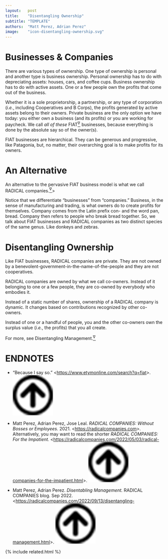 ```yaml
---
layout:   post
title:    "Disentangling Ownership"
subtitle: "TEMPLATE"
authors:  "Matt Perez, Adrian Perez"
image:    "icon-disentangling-ownership.svg"
---
```


<div style="display:none;">
  <p>Business ownership is really simple: owners keep the profits. And since ownerships is good, everbody should be a co-owner so they can equitably, not equally, share the profits.</p>
</div>

<h1>Businesses & Companies</h1>
 <p>There are various types of ownership. One type of ownership is personal and another type is business ownership. Personal ownership has to do with depreciating assets: houses, cars, and coffee cups. Business ownership has to do with active assets. One or a few people own the profits that come out of the business.</p>
 <p>Whether it is a sole proprietorship, a partnership, or any type of corporation (<em>i.e.</em>, including Cooperatives and B Corps), the profits generated by active assets belong to their owners. Private business are the only option we have today: you either own a business (and its profits) or you are working for paycheck. We call <em>all of these</em> <span class="_paradigm">FIAT</span><a href="#en01"><sup id="bm01">&nabla;&hairsp;</sup></a> businesses, because everything is done by the absolute say so of the owner(s).</p>
 <p><span class="_paradigm">FIAT</span> businesses are hierarchical. They can be generous and progressive, like Patagonia, but, no matter, their overarching goal is to make profits for its owners.</p>

<h1>An Alternative</h1>
 <p>An alternative to the pervasive FIAT business model is what we call <span class="_paradigm">RADICAL</span> companies.<a href="#en02"><sup id="bm02">&nabla;&hairsp;</sup></a>></p>
 <p>Notice that we differentiate “businesses” from “companies.” Business, in the sense of manufacturing and trading, is what owners do to create profits for themselves. Company comes from the Latin prefix con- and the word pan, bread. Company then refers to people who break bread together. So, we talk about <span class="_paradigm">FIAT</span> businesses and <span class="_paradigm">RADICAL</span> companies as two distinct species of the same genus. Like donkeys and zebras.</p>

<h1>Disentangling Ownership</h1>
 <p>Like <span class="_paradigm">FIAT</span> businesses, <span class="_paradigm">RADICAL</span> companies are private. They are not owned by a benevolent-government-in-the-name-of-the-people and they are not cooperatives.</p>
 <p><span class="_paradigm">RADICAL</span> companies are owned by what we call co-owners. Instead of it belonging to one or a few people, they are co-owned by everybody who embodies it.</p>
 <p>Instead of a static number of shares, ownership of a <span class="_paradigm">RADICAL</span> company is dynamic. It changes based on contributions recognized by other co-owners.</p>
 <p>Instead of one or a handful of people, you and the other co-owners own the surplus value (<em>i.e.</em>, the profits) that you all create.</p>
 <p>For more, see Disentangling Management.<a href="#en03"><sup id="bm03">&nabla;&hairsp;</sup></a></p>

<h1 class="_section">ENDNOTES</h1>
 <ul>
  <li id="en01">
   <p class="_list-item">
    &ldquo;Because I say so.&rdquo;
    <<a href="https://www.etymonline.com/search?q=fiat" target="_blank">https://www.etymonline.com/search?q=fiat</a>>.
    <a class="_uparrow" href="#bm01"><img src="/assets/img/arrow-up-icon.png"></a>
   </p>
  </li>
  <li id="en02">
   <p class="_list-item">
    Matt Perez, Adrian Perez, Jose Leal.
    <em>RADICAL COMPANIES: Without Bosses or Employees.</em>
    2021.
    <<a href="https://radicalcompanies.com" target="_blank">https://radicalcompanies.com</a>>.
    Alternatively, you may want to read the shorter <em>RADICAL COMPANIES: For the Impatient.</em>
    <<a href="https://radicalcompanies.com/2022/05/03/radical-companies-for-the-impatient.html" target="_blank">https://radicalcompanies.com/2022/05/03/radical-companies-for-the-impatient.html</a>>.
    <a class="_uparrow" href="#bm02"><img src="/assets/img/arrow-up-icon.png"></a>
   </p>
  </li>
  <li id="en03">
   <p class="_list-item">
    Matt Perez, Adrian Perez.
    <em>Disentabling Management.</em>
    RADICAL COMPANIES blog. Sep 2022.
    <<a href="https://radicalcompanies.com/2022/09/13/disentangling-management.html" target="_blank">https://radicalcompanies.com/2022/09/13/disentangling-management.html</a>>.
    <a class="_uparrow" href="#bm03"><img src="/assets/img/arrow-up-icon.png"></a>
   </p>
  </li>
 </ul>

{% include related.html %}
